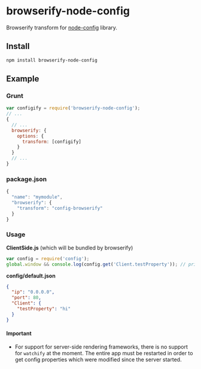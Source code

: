 # browserify-node-config

Browserify transform for [node-config][] library.


## Install

```sh
npm install browserify-node-config
```


## Example

### Grunt

```js
var configify = require('browserify-node-config');
// ...
{
  // ...
  browserify: {
    options: {
      transform: [configify]
    }
  }
  // ...
}
```

### package.json

```js
{
  "name": "mymodule",
  "browserify": {
    "transform": "config-browserify"
  }
}
```


### Usage

**ClientSide.js** (which will be bundled by browserify)
```js
var config = require('config');
global.window && console.log(config.get('Client.testProperty')); // prints `hello!`
```

**config/default.json**
```json
{
  "ip": "0.0.0.0",
  "port": 80,
  "Client": {
    "testProperty": "hi"
  }
}
```


#### Important

- For support for server-side rendering frameworks, there is no support for
  `watchify` at the moment. The entire app must be restarted in order to get
  config properties which were modified since the server started.


[node-config]: https://github.com/lorenwest/node-config
